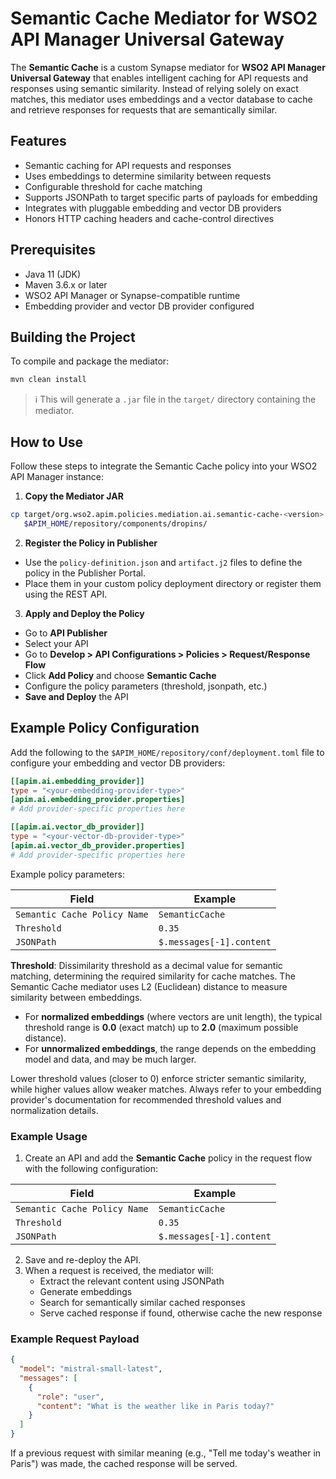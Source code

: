 # Semantic Cache Mediator for WSO2 API Manager Universal Gateway

The **Semantic Cache** is a custom Synapse mediator for **WSO2 API Manager Universal Gateway** that enables intelligent caching for API requests and responses using semantic similarity. Instead of relying solely on exact matches, this mediator uses embeddings and a vector database to cache and retrieve responses for requests that are semantically similar.

## Features

- Semantic caching for API requests and responses
- Uses embeddings to determine similarity between requests
- Configurable threshold for cache matching
- Supports JSONPath to target specific parts of payloads for embedding
- Integrates with pluggable embedding and vector DB providers
- Honors HTTP caching headers and cache-control directives

## Prerequisites

- Java 11 (JDK)
- Maven 3.6.x or later
- WSO2 API Manager or Synapse-compatible runtime
- Embedding provider and vector DB provider configured

## Building the Project

To compile and package the mediator:

```bash
mvn clean install
```

> ℹ️ This will generate a `.jar` file in the `target/` directory containing the mediator.

## How to Use

Follow these steps to integrate the Semantic Cache policy into your WSO2 API Manager instance:

1. **Copy the Mediator JAR**

```bash
cp target/org.wso2.apim.policies.mediation.ai.semantic-cache-<version>.jar \
   $APIM_HOME/repository/components/dropins/
```

2. **Register the Policy in Publisher**

- Use the `policy-definition.json` and `artifact.j2` files to define the policy in the Publisher Portal.
- Place them in your custom policy deployment directory or register them using the REST API.

3. **Apply and Deploy the Policy**

- Go to **API Publisher**
- Select your API
- Go to **Develop > API Configurations > Policies > Request/Response Flow**
- Click **Add Policy** and choose **Semantic Cache**
- Configure the policy parameters (threshold, jsonpath, etc.)
- **Save and Deploy** the API

## Example Policy Configuration

Add the following to the `$APIM_HOME/repository/conf/deployment.toml` file to configure your embedding and vector DB providers:

```toml
[[apim.ai.embedding_provider]]
type = "<your-embedding-provider-type>"
[apim.ai.embedding_provider.properties]
# Add provider-specific properties here

[[apim.ai.vector_db_provider]]
type = "<your-vector-db-provider-type>"
[apim.ai.vector_db_provider.properties]
# Add provider-specific properties here
```

Example policy parameters:

| Field                     | Example                  |
|---------------------------|--------------------------|
| `Semantic Cache Policy Name` | `SemanticCache`           |
| `Threshold`               | `0.35`                   |
| `JSONPath`                | `$.messages[-1].content` |

**Threshold**: Dissimilarity threshold as a decimal value for semantic matching, determining the required similarity for cache matches. The Semantic Cache mediator uses L2 (Euclidean) distance to measure similarity between embeddings.

- For **normalized embeddings** (where vectors are unit length), the typical threshold range is **0.0** (exact match) up to **2.0** (maximum possible distance).
- For **unnormalized embeddings**, the range depends on the embedding model and data, and may be much larger.

Lower threshold values (closer to 0) enforce stricter semantic similarity, while higher values allow weaker matches. Always refer to your embedding provider's documentation for recommended threshold values and normalization details.


### Example Usage

1. Create an API and add the **Semantic Cache** policy in the request flow with the following configuration:

| Field                     | Example                  |
|---------------------------|--------------------------|
| `Semantic Cache Policy Name` | `SemanticCache`           |
| `Threshold`               | `0.35`                   |
| `JSONPath`                | `$.messages[-1].content` |

2. Save and re-deploy the API.
3. When a request is received, the mediator will:
   - Extract the relevant content using JSONPath
   - Generate embeddings
   - Search for semantically similar cached responses
   - Serve cached response if found, otherwise cache the new response

### Example Request Payload

```json
{
  "model": "mistral-small-latest",
  "messages": [
    {
      "role": "user",
      "content": "What is the weather like in Paris today?"
    }
  ]
}
```

If a previous request with similar meaning (e.g., "Tell me today's weather in Paris") was made, the cached response will be served.
